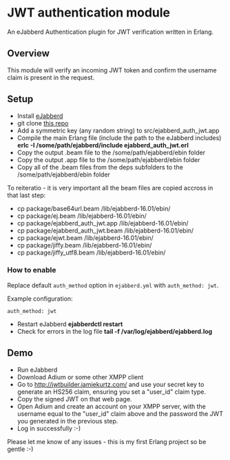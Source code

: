 # JWT authentication module
An eJabberd Authentication plugin for JWT verification written in Erlang.

## Overview

This module will verify an incoming JWT token and confirm the username claim is present in the request.

## Setup
- Install [eJabberd](https://github.com/processone/ejabberd)
- git clone [this repo](https://github.com/ParamountVentures/ejabberd-auth-jwt) 
- Add a symmetric key (any random string) to src/ejabberd_auth_jwt.app
- Compile the main Erlang file (include the path to the eJabberd includes) **erlc -I /some/path/ejabberd/include ejabberd_auth_jwt.erl**
- Copy the output .beam file to the /some/path/ejabberd/ebin folder
- Copy the output .app file to the /some/path/ejabberd/ebin folder
- Copy all of the .beam files from the deps subfolders to the /some/path/ejabberd/ebin folder

To reiteratio - it is very important all the beam files are copied accross in that last step:

- cp package/base64url.beam /lib/ejabberd-16.01/ebin/
- cp package/ej.beam /lib/ejabberd-16.01/ebin/
- cp package/ejabberd_auth_jwt.app /lib/ejabberd-16.01/ebin/
- cp package/ejabberd_auth_jwt.beam /lib/ejabberd-16.01/ebin/
- cp package/ejwt.beam /lib/ejabberd-16.01/ebin/
- cp package/jiffy.beam /lib/ejabberd-16.01/ebin/
- cp package/jiffy_utf8.beam /lib/ejabberd-16.01/ebin/


### How to enable

Replace default `auth_method` option in
`ejabberd.yml` with `auth_method: jwt`.


Example configuration:
```
auth_method: jwt

```

- Restart eJabberd **ejabberdctl restart**
- Check for errors in the log file **tail -f /var/log/ejabberd/ejabberd.log**
 
## Demo
- Run eJabberd
- Download Adium or some other XMPP client
- Go to http://jwtbuilder.jamiekurtz.com/ and use your secret key to generate an HS256 claim, ensuring you set a "user_id" claim type.
- Copy the signed JWT on that web page.
- Open Adium and create an account on your XMPP server, with the username equal to the "user_id" claim above and the password the JWT you generated in the previous step. 
- Log in successfully :-)


Please let me know of any issues - this is my first Erlang project so be gentle :-)
